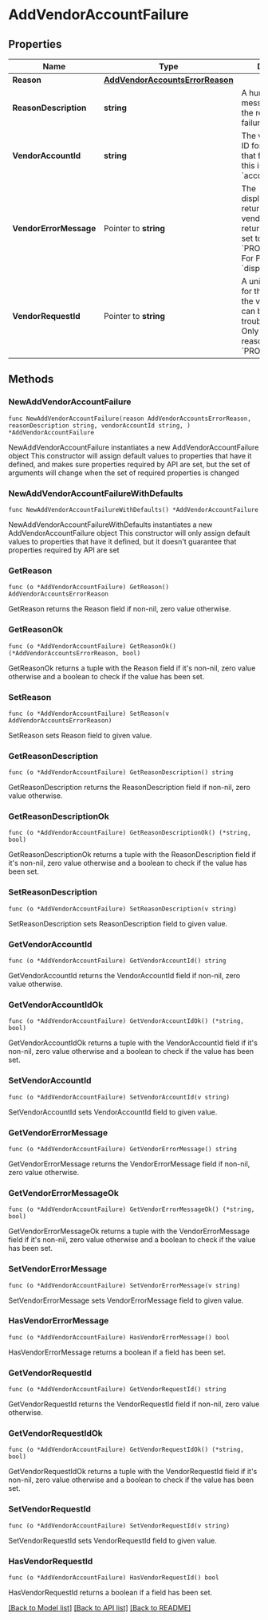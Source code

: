 # AddVendorAccountFailure

## Properties

Name | Type | Description | Notes
------------ | ------------- | ------------- | -------------
**Reason** | [**AddVendorAccountsErrorReason**](AddVendorAccountsErrorReason.md) |  | 
**ReasonDescription** | **string** | A human-readable message describing the reason for the failure. | 
**VendorAccountId** | **string** | The vendor account ID for the account that failed. For Plaid, this is an &#x60;account_id&#x60;.  | 
**VendorErrorMessage** | Pointer to **string** | The display_message returned by the vendor. Only returned if reason is set to &#x60;PROVIDER_ERROR&#x60;. For Plaid, this is the &#x60;display_message&#x60;.  | [optional] 
**VendorRequestId** | Pointer to **string** | A unique identifier for the request from the vendor, which can be used for troubleshooting. Only returned if reason is set to &#x60;PROVIDER_ERROR&#x60;.  | [optional] 

## Methods

### NewAddVendorAccountFailure

`func NewAddVendorAccountFailure(reason AddVendorAccountsErrorReason, reasonDescription string, vendorAccountId string, ) *AddVendorAccountFailure`

NewAddVendorAccountFailure instantiates a new AddVendorAccountFailure object
This constructor will assign default values to properties that have it defined,
and makes sure properties required by API are set, but the set of arguments
will change when the set of required properties is changed

### NewAddVendorAccountFailureWithDefaults

`func NewAddVendorAccountFailureWithDefaults() *AddVendorAccountFailure`

NewAddVendorAccountFailureWithDefaults instantiates a new AddVendorAccountFailure object
This constructor will only assign default values to properties that have it defined,
but it doesn't guarantee that properties required by API are set

### GetReason

`func (o *AddVendorAccountFailure) GetReason() AddVendorAccountsErrorReason`

GetReason returns the Reason field if non-nil, zero value otherwise.

### GetReasonOk

`func (o *AddVendorAccountFailure) GetReasonOk() (*AddVendorAccountsErrorReason, bool)`

GetReasonOk returns a tuple with the Reason field if it's non-nil, zero value otherwise
and a boolean to check if the value has been set.

### SetReason

`func (o *AddVendorAccountFailure) SetReason(v AddVendorAccountsErrorReason)`

SetReason sets Reason field to given value.


### GetReasonDescription

`func (o *AddVendorAccountFailure) GetReasonDescription() string`

GetReasonDescription returns the ReasonDescription field if non-nil, zero value otherwise.

### GetReasonDescriptionOk

`func (o *AddVendorAccountFailure) GetReasonDescriptionOk() (*string, bool)`

GetReasonDescriptionOk returns a tuple with the ReasonDescription field if it's non-nil, zero value otherwise
and a boolean to check if the value has been set.

### SetReasonDescription

`func (o *AddVendorAccountFailure) SetReasonDescription(v string)`

SetReasonDescription sets ReasonDescription field to given value.


### GetVendorAccountId

`func (o *AddVendorAccountFailure) GetVendorAccountId() string`

GetVendorAccountId returns the VendorAccountId field if non-nil, zero value otherwise.

### GetVendorAccountIdOk

`func (o *AddVendorAccountFailure) GetVendorAccountIdOk() (*string, bool)`

GetVendorAccountIdOk returns a tuple with the VendorAccountId field if it's non-nil, zero value otherwise
and a boolean to check if the value has been set.

### SetVendorAccountId

`func (o *AddVendorAccountFailure) SetVendorAccountId(v string)`

SetVendorAccountId sets VendorAccountId field to given value.


### GetVendorErrorMessage

`func (o *AddVendorAccountFailure) GetVendorErrorMessage() string`

GetVendorErrorMessage returns the VendorErrorMessage field if non-nil, zero value otherwise.

### GetVendorErrorMessageOk

`func (o *AddVendorAccountFailure) GetVendorErrorMessageOk() (*string, bool)`

GetVendorErrorMessageOk returns a tuple with the VendorErrorMessage field if it's non-nil, zero value otherwise
and a boolean to check if the value has been set.

### SetVendorErrorMessage

`func (o *AddVendorAccountFailure) SetVendorErrorMessage(v string)`

SetVendorErrorMessage sets VendorErrorMessage field to given value.

### HasVendorErrorMessage

`func (o *AddVendorAccountFailure) HasVendorErrorMessage() bool`

HasVendorErrorMessage returns a boolean if a field has been set.

### GetVendorRequestId

`func (o *AddVendorAccountFailure) GetVendorRequestId() string`

GetVendorRequestId returns the VendorRequestId field if non-nil, zero value otherwise.

### GetVendorRequestIdOk

`func (o *AddVendorAccountFailure) GetVendorRequestIdOk() (*string, bool)`

GetVendorRequestIdOk returns a tuple with the VendorRequestId field if it's non-nil, zero value otherwise
and a boolean to check if the value has been set.

### SetVendorRequestId

`func (o *AddVendorAccountFailure) SetVendorRequestId(v string)`

SetVendorRequestId sets VendorRequestId field to given value.

### HasVendorRequestId

`func (o *AddVendorAccountFailure) HasVendorRequestId() bool`

HasVendorRequestId returns a boolean if a field has been set.


[[Back to Model list]](../../README.md#documentation-for-models) [[Back to API list]](../../README.md#documentation-for-api-endpoints) [[Back to README]](../../README.md)



